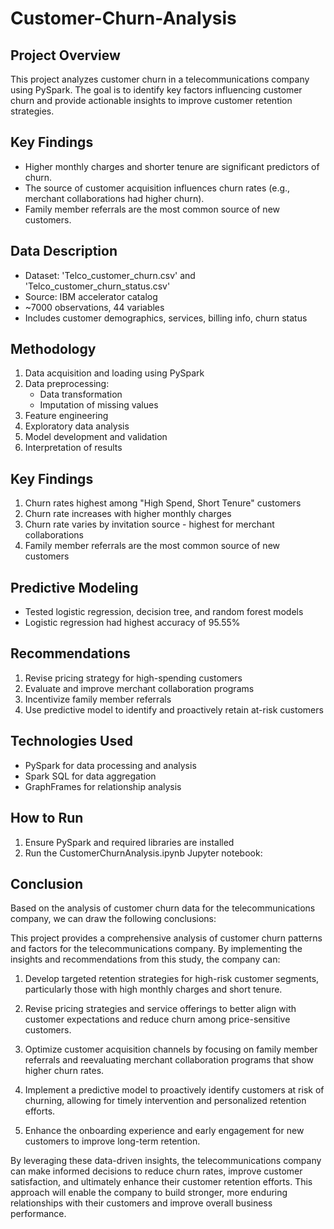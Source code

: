 # Customer-Churn-Analysis

## Project Overview

This project analyzes customer churn in a telecommunications company using PySpark. The goal is to identify key factors influencing customer churn and provide actionable insights to improve customer retention strategies.

## Key Findings

- Higher monthly charges and shorter tenure are significant predictors of churn.
- The source of customer acquisition influences churn rates (e.g., merchant collaborations had higher churn).
- Family member referrals are the most common source of new customers.

## Data Description

- Dataset: 'Telco_customer_churn.csv' and 'Telco_customer_churn_status.csv' 
- Source: IBM accelerator catalog
- ~7000 observations, 44 variables
- Includes customer demographics, services, billing info, churn status

## Methodology

1. Data acquisition and loading using PySpark
2. Data preprocessing:
   - Data transformation 
   - Imputation of missing values
3. Feature engineering
4. Exploratory data analysis 
5. Model development and validation
6. Interpretation of results

## Key Findings

1. Churn rates highest among "High Spend, Short Tenure" customers
2. Churn rate increases with higher monthly charges
3. Churn rate varies by invitation source - highest for merchant collaborations
4. Family member referrals are the most common source of new customers

## Predictive Modeling

- Tested logistic regression, decision tree, and random forest models
- Logistic regression had highest accuracy of 95.55%

## Recommendations

1. Revise pricing strategy for high-spending customers
2. Evaluate and improve merchant collaboration programs  
3. Incentivize family member referrals
4. Use predictive model to identify and proactively retain at-risk customers

## Technologies Used

- PySpark for data processing and analysis
- Spark SQL for data aggregation 
- GraphFrames for relationship analysis

## How to Run

1. Ensure PySpark and required libraries are installed
2. Run the CustomerChurnAnalysis.ipynb Jupyter notebook:

## Conclusion

Based on the analysis of customer churn data for the telecommunications company, we can draw the following conclusions:

This project provides a comprehensive analysis of customer churn patterns and factors for the telecommunications company. By implementing the insights and recommendations from this study, the company can:

1. Develop targeted retention strategies for high-risk customer segments, particularly those with high monthly charges and short tenure.

2. Revise pricing strategies and service offerings to better align with customer expectations and reduce churn among price-sensitive customers.

3. Optimize customer acquisition channels by focusing on family member referrals and reevaluating merchant collaboration programs that show higher churn rates.

4. Implement a predictive model to proactively identify customers at risk of churning, allowing for timely intervention and personalized retention efforts.

5. Enhance the onboarding experience and early engagement for new customers to improve long-term retention.

By leveraging these data-driven insights, the telecommunications company can make informed decisions to reduce churn rates, improve customer satisfaction, and ultimately enhance their customer retention efforts. This approach will enable the company to build stronger, more enduring relationships with their customers and improve overall business performance.
